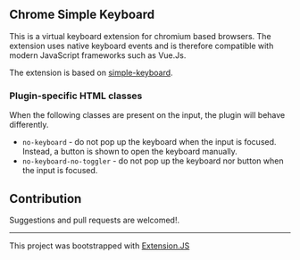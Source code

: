 ## Chrome Simple Keyboard

This is a virtual keyboard extension for chromium based browsers.
The extension uses native keyboard events and is therefore compatible with modern JavaScript frameworks such as Vue.Js.

The extension is based on [simple-keyboard](https://github.com/hodgef/simple-keyboard).

### Plugin-specific HTML classes

When the following classes are present on the input, the plugin will behave differently.

- `no-keyboard` - do not pop up the keyboard when the input is focused. Instead, a button is shown to open the keyboard manually.
- `no-keyboard-no-toggler` - do not pop up the keyboard nor button when the input is focused.

## Contribution

Suggestions and pull requests are welcomed!.

---

This project was bootstrapped with [Extension.JS](https://extension.js.org/)
